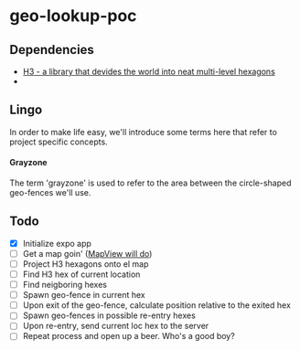 # geo-lookup-poc

## Dependencies
- [H3 - a library that devides the world into neat multi-level hexagons](https://eng.uber.com/h3/)
- 

## Lingo
In order to make life easy, we'll introduce some terms here that refer to project specific concepts.

#### Grayzone
The term 'grayzone' is used to refer to the area between the circle-shaped geo-fences we'll use.


## Todo
- [x] Initialize expo app
- [ ] Get a map goin' ([MapView will do](https://docs.expo.io/versions/latest/sdk/map-view/))
- [ ] Project H3 hexagons onto el map
- [ ] Find H3 hex of current location
- [ ] Find neigboring hexes
- [ ] Spawn geo-fence in current hex
- [ ] Upon exit of the geo-fence, calculate position relative to the exited hex
- [ ] Spawn geo-fences in possible re-entry hexes
- [ ] Upon re-entry, send current loc hex to the server
- [ ] Repeat process and open up a beer. Who's a good boy?
